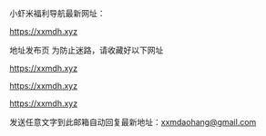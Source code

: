 小虾米福利导航最新网址：

https://xxmdh.xyz

地址发布页
为防止迷路，请收藏好以下网址

https://xxmdh.xyz

https://xxmdh.xyz

https://xxmdh.xyz

发送任意文字到此邮箱自动回复最新地址：xxmdaohang@gmail.com

